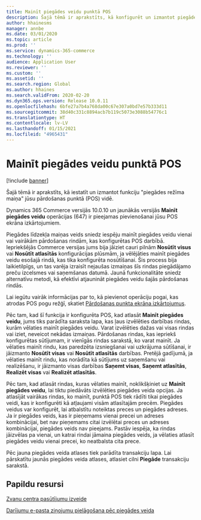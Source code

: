 ```yaml
---
title: Mainīt piegādes veidu punktā POS
description: Šajā tēmā ir aprakstīts, kā konfigurēt un izmantot piegādes veida izmaiņu režīmu punktā POS.
author: hhainesms
manager: annbe
ms.date: 03/01/2020
ms.topic: article
ms.prod: ''
ms.service: dynamics-365-commerce
ms.technology: ''
audience: Application User
ms.reviewer: ''
ms.custom: ''
ms.assetid: ''
ms.search.region: Global
ms.author: hhaines
ms.search.validFrom: 2020-02-20
ms.dyn365.ops.version: Release 10.0.11
ms.openlocfilehash: 6bfe27a7b4a768da00c67e307a0bd7e57b333d11
ms.sourcegitcommit: 38d40c331c8894acb7b119c5073e3088b54776c1
ms.translationtype: HT
ms.contentlocale: lv-LV
ms.lasthandoff: 01/15/2021
ms.locfileid: "4965431"
---
```

# <a name="change-mode-of-delivery-in-pos"></a>Mainīt piegādes veidu punktā POS

[!include [banner](includes/banner.md)]

Šajā tēmā ir aprakstīts, kā iestatīt un izmantot funkciju "piegādes režīma maiņa" jūsu pārdošanas punktā (POS) vidē. 

Dynamics 365 Commerce versijās 10.0.10 un jaunākās versijās **Mainīt piegādes veidu** operācijas (647) ir pieejamas pievienošanai jūsu POS ekrāna izkārtojumiem.

Piegādes līdzekļa maiņas veids sniedz iespēju mainīt piegādes veidu vienai vai vairākām pārdošanas rindām, kas konfigurētas POS darbībā. Iepriekšējās Commerce versijas jums bija jāiziet cauri pilnām **Nosūtīt visus** vai **Nosūtīt atlasītās** konfigurācijas plūsmām, ja vēlējāties mainīt piegādes veidu esošajā rindā, kas tika konfigurēta nosūtīšanai. Šis process bija laikietilpīgs, un tas varēja izraisīt nejaušas izmaiņas šīs rindas piegādājamo preču izcelsmes vai saņemšanas datumā. Jaunā funkcionalitāte sniedz alternatīvu metodi, kā efektīvi atjaunināt piegādes veidu šajās pārdošanas rindās.

Lai iegūtu vairāk informācijas par to, kā pievienot operāciju pogai, kas atrodas POS pogu režģī, skatiet [Pārdošanas punkta ekrāna izkārtojumus](https://docs.microsoft.com/dynamics365/commerce/pos-screen-layouts).

Pēc tam, kad šī funkcija ir konfigurēta POS, kad atlasāt **Mainīt piegādes veidu**, jums tiks parādīta saraksta lapa, kas ļaus izvēlēties darbības rindas, kurām vēlaties mainīt piegādes veidu. Varat izvēlēties dažas vai visas rindas vai iziet, neveicot nekādas izmaiņas. Pārdošanas rindas, kas iepriekš konfigurētas sūtījumam, ir vienīgās rindas sarakstā, ko varat mainīt. Ja vēlaties mainīt rindu, kas paredzēta izsniegšanai vai uzkrājuma sūtīšanai, ir jāizmanto **Nosūtīt visas** vai **Nosūtīt atlasītās** darbības. Pretējā gadījumā, ja vēlaties mainīt rindu, kas norādīta kā sūtījums uz saņemšanu vai realizēšanu, ir jāizmanto visas darbības **Saņemt visas**, **Saņemt atlasītās**, **Realizēt visas** vai **Realizēt atlasītās**.

Pēc tam, kad atlasāt rindas, kuras vēlaties mainīt, noklikšķiniet uz **Mainīt piegādes veidu**, lai tiktu piedāvāts izvēlēties piegādes veida opcijas. Ja atlasījāt vairākas rindas, ko mainīt, punktā POS tiek rādīti tikai piegādes veidi, kas ir konfigurēti kā atļaujami visām atlasītajām precēm. Piegādes veidus var konfigurēt, lai atbalstītu noteiktas preces un piegādes adreses. Ja ir piegādes veids, kas ir pieņemams vienai precei un adreses kombinācijai, bet nav pieņemams citai izvēlētai preces un adreses kombinācijai, piegādes veids nav pieejams. Pastāv iespēja, ka rindas jāizvēlas pa vienai, un katrai rindai jāmaina piegādes veids, ja vēlaties atlasīt piegādes veidu vienai precei, ko neatbalsta cita prece.  

Pēc jauna piegādes veida atlases tiek parādīta transakciju lapa. Lai pārskatītu jaunās piegādes veida atlases, atlasiet cilni **Piegāde** transakciju sarakstā.

## <a name="additional-resources"></a>Papildu resursi

[Zvanu centra pasūtījumu izveide](tasks/create-call-center-orders.md)

[Darījumu e-pasta ziņojumu pielāgošana pēc piegādes veida](customize-email-delivery-mode.md)
